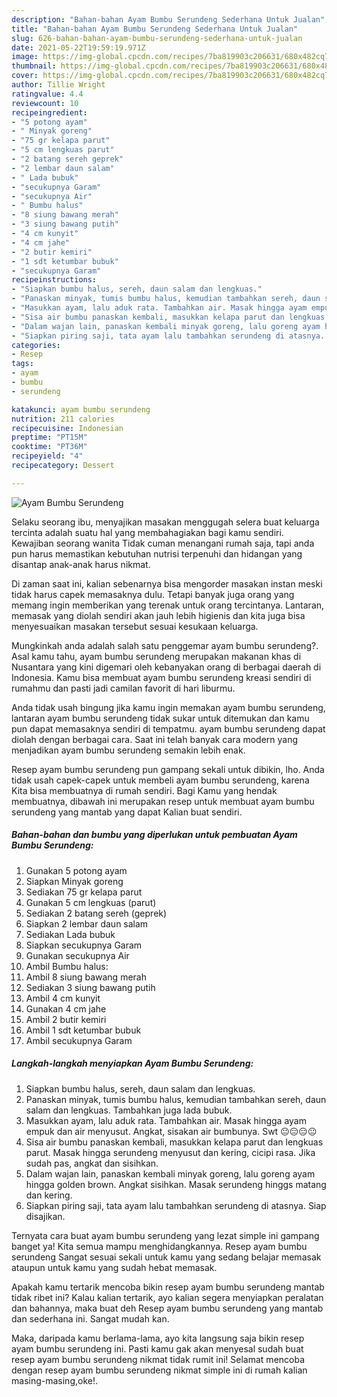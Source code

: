 ```yaml
---
description: "Bahan-bahan Ayam Bumbu Serundeng Sederhana Untuk Jualan"
title: "Bahan-bahan Ayam Bumbu Serundeng Sederhana Untuk Jualan"
slug: 626-bahan-bahan-ayam-bumbu-serundeng-sederhana-untuk-jualan
date: 2021-05-22T19:59:19.971Z
image: https://img-global.cpcdn.com/recipes/7ba819903c206631/680x482cq70/ayam-bumbu-serundeng-foto-resep-utama.jpg
thumbnail: https://img-global.cpcdn.com/recipes/7ba819903c206631/680x482cq70/ayam-bumbu-serundeng-foto-resep-utama.jpg
cover: https://img-global.cpcdn.com/recipes/7ba819903c206631/680x482cq70/ayam-bumbu-serundeng-foto-resep-utama.jpg
author: Tillie Wright
ratingvalue: 4.4
reviewcount: 10
recipeingredient:
- "5 potong ayam"
- " Minyak goreng"
- "75 gr kelapa parut"
- "5 cm lengkuas parut"
- "2 batang sereh geprek"
- "2 lembar daun salam"
- " Lada bubuk"
- "secukupnya Garam"
- "secukupnya Air"
- " Bumbu halus"
- "8 siung bawang merah"
- "3 siung bawang putih"
- "4 cm kunyit"
- "4 cm jahe"
- "2 butir kemiri"
- "1 sdt ketumbar bubuk"
- "secukupnya Garam"
recipeinstructions:
- "Siapkan bumbu halus, sereh, daun salam dan lengkuas."
- "Panaskan minyak, tumis bumbu halus, kemudian tambahkan sereh, daun salam dan lengkuas. Tambahkan juga lada bubuk."
- "Masukkan ayam, lalu aduk rata. Tambahkan air. Masak hingga ayam empuk dan air menyusut. Angkat, sisakan air bumbunya. Swt 😐😑😑😐"
- "Sisa air bumbu panaskan kembali, masukkan kelapa parut dan lengkuas parut. Masak hingga serundeng menyusut dan kering, cicipi rasa. Jika sudah pas, angkat dan sisihkan."
- "Dalam wajan lain, panaskan kembali minyak goreng, lalu goreng ayam hingga golden brown. Angkat sisihkan. Masak serundeng hinggs matang dan kering."
- "Siapkan piring saji, tata ayam lalu tambahkan serundeng di atasnya. Siap disajikan."
categories:
- Resep
tags:
- ayam
- bumbu
- serundeng

katakunci: ayam bumbu serundeng 
nutrition: 211 calories
recipecuisine: Indonesian
preptime: "PT15M"
cooktime: "PT36M"
recipeyield: "4"
recipecategory: Dessert

---
```



![Ayam Bumbu Serundeng](https://img-global.cpcdn.com/recipes/7ba819903c206631/680x482cq70/ayam-bumbu-serundeng-foto-resep-utama.jpg)

Selaku seorang ibu, menyajikan masakan menggugah selera buat keluarga tercinta adalah suatu hal yang membahagiakan bagi kamu sendiri. Kewajiban seorang  wanita Tidak cuman menangani rumah saja, tapi anda pun harus memastikan kebutuhan nutrisi terpenuhi dan hidangan yang disantap anak-anak harus nikmat.

Di zaman  saat ini, kalian sebenarnya bisa mengorder masakan instan meski tidak harus capek memasaknya dulu. Tetapi banyak juga orang yang memang ingin memberikan yang terenak untuk orang tercintanya. Lantaran, memasak yang diolah sendiri akan jauh lebih higienis dan kita juga bisa menyesuaikan masakan tersebut sesuai kesukaan keluarga. 



Mungkinkah anda adalah salah satu penggemar ayam bumbu serundeng?. Asal kamu tahu, ayam bumbu serundeng merupakan makanan khas di Nusantara yang kini digemari oleh kebanyakan orang di berbagai daerah di Indonesia. Kamu bisa membuat ayam bumbu serundeng kreasi sendiri di rumahmu dan pasti jadi camilan favorit di hari liburmu.

Anda tidak usah bingung jika kamu ingin memakan ayam bumbu serundeng, lantaran ayam bumbu serundeng tidak sukar untuk ditemukan dan kamu pun dapat memasaknya sendiri di tempatmu. ayam bumbu serundeng dapat diolah dengan berbagai cara. Saat ini telah banyak cara modern yang menjadikan ayam bumbu serundeng semakin lebih enak.

Resep ayam bumbu serundeng pun gampang sekali untuk dibikin, lho. Anda tidak usah capek-capek untuk membeli ayam bumbu serundeng, karena Kita bisa membuatnya di rumah sendiri. Bagi Kamu yang hendak membuatnya, dibawah ini merupakan resep untuk membuat ayam bumbu serundeng yang mantab yang dapat Kalian buat sendiri.

<!--inarticleads1-->

##### Bahan-bahan dan bumbu yang diperlukan untuk pembuatan Ayam Bumbu Serundeng:

1. Gunakan 5 potong ayam
1. Siapkan  Minyak goreng
1. Sediakan 75 gr kelapa parut
1. Gunakan 5 cm lengkuas (parut)
1. Sediakan 2 batang sereh (geprek)
1. Siapkan 2 lembar daun salam
1. Sediakan  Lada bubuk
1. Siapkan secukupnya Garam
1. Gunakan secukupnya Air
1. Ambil  Bumbu halus:
1. Ambil 8 siung bawang merah
1. Sediakan 3 siung bawang putih
1. Ambil 4 cm kunyit
1. Gunakan 4 cm jahe
1. Ambil 2 butir kemiri
1. Ambil 1 sdt ketumbar bubuk
1. Ambil secukupnya Garam




<!--inarticleads2-->

##### Langkah-langkah menyiapkan Ayam Bumbu Serundeng:

1. Siapkan bumbu halus, sereh, daun salam dan lengkuas.
1. Panaskan minyak, tumis bumbu halus, kemudian tambahkan sereh, daun salam dan lengkuas. Tambahkan juga lada bubuk.
1. Masukkan ayam, lalu aduk rata. Tambahkan air. Masak hingga ayam empuk dan air menyusut. Angkat, sisakan air bumbunya. Swt 😐😑😑😐
1. Sisa air bumbu panaskan kembali, masukkan kelapa parut dan lengkuas parut. Masak hingga serundeng menyusut dan kering, cicipi rasa. Jika sudah pas, angkat dan sisihkan.
1. Dalam wajan lain, panaskan kembali minyak goreng, lalu goreng ayam hingga golden brown. Angkat sisihkan. Masak serundeng hinggs matang dan kering.
1. Siapkan piring saji, tata ayam lalu tambahkan serundeng di atasnya. Siap disajikan.




Ternyata cara buat ayam bumbu serundeng yang lezat simple ini gampang banget ya! Kita semua mampu menghidangkannya. Resep ayam bumbu serundeng Sangat sesuai sekali untuk kamu yang sedang belajar memasak ataupun untuk kamu yang sudah hebat memasak.

Apakah kamu tertarik mencoba bikin resep ayam bumbu serundeng mantab tidak ribet ini? Kalau kalian tertarik, ayo kalian segera menyiapkan peralatan dan bahannya, maka buat deh Resep ayam bumbu serundeng yang mantab dan sederhana ini. Sangat mudah kan. 

Maka, daripada kamu berlama-lama, ayo kita langsung saja bikin resep ayam bumbu serundeng ini. Pasti kamu gak akan menyesal sudah buat resep ayam bumbu serundeng nikmat tidak rumit ini! Selamat mencoba dengan resep ayam bumbu serundeng nikmat simple ini di rumah kalian masing-masing,oke!.

